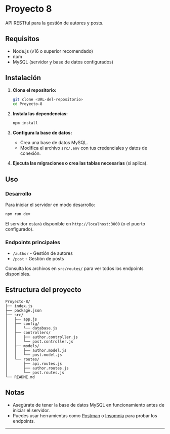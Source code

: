 # Proyecto 8

API RESTful para la gestión de autores y posts.

## Requisitos

- Node.js (v16 o superior recomendado)
- npm
- MySQL (servidor y base de datos configurados)

## Instalación

1. **Clona el repositorio:**
   ```sh
   git clone <URL-del-repositorio>
   cd Proyecto-8
   ```

2. **Instala las dependencias:**
   ```sh
   npm install
   ```

3. **Configura la base de datos:**
   - Crea una base de datos MySQL.
   - Modifica el archivo `src/.env` con tus credenciales y datos de conexión.

4. **Ejecuta las migraciones o crea las tablas necesarias** (si aplica).

## Uso

### Desarrollo

Para iniciar el servidor en modo desarrollo:
```sh
npm run dev
```

El servidor estará disponible en `http://localhost:3000` (o el puerto configurado).

### Endpoints principales

- `/author` - Gestión de autores
- `/post` - Gestión de posts

Consulta los archivos en `src/routes/` para ver todos los endpoints disponibles.

## Estructura del proyecto

```
Proyecto-8/
├── index.js
├── package.json
├── src/
│   ├── app.js
│   ├── config/
│   │   └── database.js
│   ├── controllers/
│   │   ├── author.controller.js
│   │   └── post.controller.js
│   ├── models/
│   │   ├── author.model.js
│   │   └── post.model.js
│   └── routes/
│       ├── api.routes.js
│       ├── author.routes.js
│       └── post.routes.js
└── README.md
```

## Notas
- Asegúrate de tener la base de datos MySQL en funcionamiento antes de iniciar el servidor.
- Puedes usar herramientas como [Postman](https://www.postman.com/) o [Insomnia](https://insomnia.rest/) para probar los endpoints.

---

